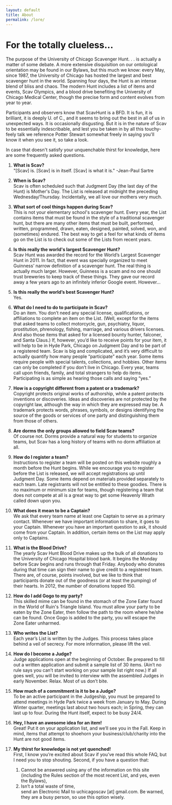 ```yaml
---
layout: default
title: About
permalink: /lore/
---
```

# For the totally clueless...

The purpose of the University of Chicago Scavenger Hunt. . . is actually a matter of some debate. A more extensive disquisition on our ontological orientation may be found in our Bylaws, but this much we know: every May, since 1987, the University of Chicago has hosted the largest and best scavenger hunt in the world. Spanning four days, the Hunt is an intense blend of bliss and chaos. The modern Hunt includes a list of items and events, Scav Olympics, and a blood drive benefiting the University of Chicago Medical Center, though the precise form and content evolves from year to year.

Participants and observers know that ScavHunt is a BFD. It is fun, it is brilliant, it is deeply U. of C., and it seems to bring out the best in all of us in unexpected ways. It is occasionally disgusting. But it is in the nature of Scav to be essentially indescribable, and lest you be taken in by all this touchy-feely talk we reference Potter Stewart somewhat freely in saying you'll know it when you see it, so take a look.

In case that doesn't satisfy your unquenchable thirst for knowledge, here are some frequently asked questions.
1. **What is Scav?** \
"[Scav] is. [Scav] is in itself. [Scav] is what it is." -Jean-Paul Sartre

2. **When is Scav?** \
Scav is often scheduled such that Judgment Day (the last day of the Hunt) is Mother's Day. The List is released at midnight the preceding Wednesday/Thursday. Incidentally, we all love our mothers very much.

3. **What sort of cool things happen during Scav?** \
This is not your elementary school's scavenger hunt. Every year, the List contains items that must be found in the style of a traditional scavenger hunt, but there are many other items that must be built, performed, written, programmed, drawn, eaten, designed, painted, solved, won, and (sometimes) endured. The best way to get a feel for what kinds of items go on the List is to check out some of the Lists from recent years.

4. **Is this really the world's largest Scavenger Hunt?** \
Scav Hunt was awarded the record for the World’s Largest Scavenger Hunt in 2011. In fact, that event was specially organized to meet Guinness’ narrow definition of a scavenger hunt. The real thing is actually much larger. However, Guinness is a scam and no one should trust breweries to keep track of these things. They gave our record away a few years ago to an infinitely inferior Google event. However…

5. **Is this really the world’s best Scavenger Hunt?** \
Yes.

6. **What do I need to do to participate in Scav?** \
Do an item. You don’t need any special license, qualifications, or affiliations to complete an item on the List. (Well, except for the items that asked teams to collect motorcycle, gun, psychiatry, liquor, prostitution, phrenology, fishing, marriage, and various drivers licenses. And also those items that asked for a licensed bounty hunter, falconer, and Santa Claus.) If, however, you’d like to receive points for your item, it will help to be in Hyde Park, Chicago on Judgment Day and to be part of a registered team. Scav is big and complicated, and it’s very difficult to actually quantify how many people “participate” each year. Some items require people with special talents, collections, and hobbies. Other items can only be completed if you don’t live in Chicago. Every year, teams call upon friends, family, and total strangers to help do items. Participating is as simple as hearing those calls and saying “yes.”

7. **How is a copyright different from a patent or a trademark?** \
Copyright protects original works of authorship, while a patent protects inventions or discoveries. Ideas and discoveries are not protected by the copyright law, although the way in which they are expressed may be. A trademark protects words, phrases, symbols, or designs identifying the source of the goods or services of one party and distinguishing them from those of others.

8. **Are dorms the only groups allowed to field Scav teams?** \
Of course not. Dorms provide a natural way for students to organize teams, but Scav has a long history of teams with no dorm affiliation at all.

9. **How do I register a team?** \
Instructions to register a team will be posted on this website roughly a month before the Hunt begins. While we encourage you to register before the List is released, we will accept registrations up until Judgment Day. Some items depend on materials provided separately to each team. Late registrants will not be entitled to these goodies. There is no maximum or minimum size for teams, though registering a team that does not compete at all is a great way to get some Heavenly Wrath called down upon you.

10. **What does it mean to be a Captain?** \
We ask that every team name at least one Captain to serve as a primary contact. Whenever we have important information to share, it goes to your Captain. Whenever you have an important question to ask, it should come from your Captain. In addition, certain items on the List may apply only to Captains.

11. **What is the Blood Drive?** \
The yearly Scav Hunt Blood Drive makes up the bulk of all donations to the University of Chicago Hospital blood bank. It begins the Monday before Scav begins and runs through that Friday. Anybody who donates during that time can sign their name to give credit to a registered team. There are, of course, points involved, but we like to think that participants donate out of the goodness (or at least the pumping) of their hearts. In 2012, the number of donations topped 150.

12. **How do I add Gogo to my party?** \
This skilled mime can be found in the stomach of the Zone Eater found in the World of Ruin's Triangle Island. You must allow your party to be eaten by the Zone Eater, then follow the path to the room where he/she can be found. Once Gogo is added to the party, you will escape the Zone Eater unharmed.

13. **Who writes the List?** \
Each year’s List is written by the Judges. This process takes place behind a veil of secrecy. For more information, please lift the veil.

14. **How do I become a Judge?** \
Judge applications open at the beginning of October. Be prepared to fill out a written application and submit a sample list of 30 items. (Ain’t no rule says you can’t start working on your sample list right now.) If all goes well, you will be invited to interview with the assembled Judges in early November. Relax. Most of us don’t bite.

15. **How much of a commitment is it to be a Judge?** \
To be an active participant in the Judgeship, you must be prepared to attend meetings in Hyde Park twice a week from January to May. During Winter quarter, meetings last about two hours each; in Spring, they can last up to four. During the Hunt itself, expect to be busy 24/4.

16. **Hey, I have an awesome idea for an item!** \
Great! Put it on your application list, and we’ll see you in the Fall. Keep in mind, items that attempt to shoehorn your business/club/charity into the Hunt are not good items.

17. **My thirst for knowledge is not yet quenched!** \
First, I know you’re excited about Scav if you’ve read this whole FAQ, but I need you to stop shouting. Second, if you have a question that: 
    1. Cannot be answered using any of the information on this site (including the Rules section of the most recent List, and yes, even the Bylaws), 
    2. Isn’t a total waste of time, \
send an Electronic Mail to uchicagoscav [at] gmail.com. Be warned, they are a busy person, so use this option wisely.
